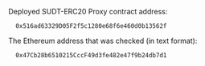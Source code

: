 




  Deployed SUDT-ERC20 Proxy contract address:
    
      0x516ad63329D05F2f5c1280e68f6e460d0b13562f


  The Ethereum address that was checked (in text format):
  
      0x47Cb28b6510215CccF49d3fe482e47f9b24db7d1
